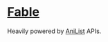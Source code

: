 # [Fable](https://discord.com/api/oauth2/authorize?client_id=1041970851559522304&scope=applications.commands)

Heavily powered by [AniList](https://anilist.co/) APIs.
